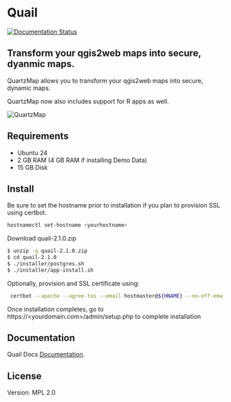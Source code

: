 # Quail

[![Documentation Status](https://readthedocs.org/projects/quailserver/badge/?version=latest)](https://quail.docs.acugis.com/en/latest/?badge=latest)

## Transform your qgis2web maps into secure, dyanmic maps.  

QuartzMap allows you to transform your qgis2web maps into secure, dynamic maps.  

QuartzMap now also includes support for R apps as well.

![QuartzMap](QuartzMap-Main.png)
   
## Requirements

- Ubuntu 24
- 2 GB RAM (4 GB RAM if installing Demo Data)
- 15 GB Disk

## Install

Be sure to set the hostname prior to installation if you plan to provision SSL using certbot.

```bash
hostnamectl set-hostname <yourhostname>
```

Download quail-2.1.0.zip

```bash
$ unzip -q quail-2.1.0.zip
$ cd quail-2.1.0
$ ./installer/postgres.sh
$ ./installer/app-install.sh
```

Optionally, provision and SSL certificate using:

```bash
 certbot --apache --agree-tos --email hostmaster@${HNAME} --no-eff-email -d ${HNAME}
```

Once installation completes, go to https://<yourdomain.com>/admin/setup.php to complete installation
 
## Documentation

Quail Docs [Documentation](https://quail.docs.acugis.com).


## License
Version: MPL 2.0
